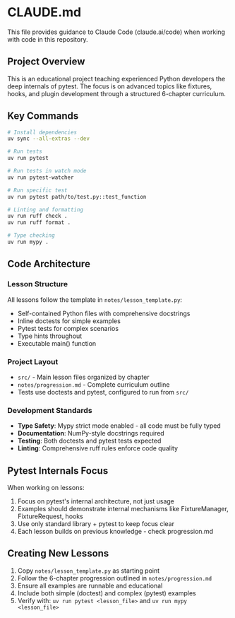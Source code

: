 # CLAUDE.md

This file provides guidance to Claude Code (claude.ai/code) when working with code in this repository.

## Project Overview

This is an educational project teaching experienced Python developers the deep internals of pytest. The focus is on advanced topics like fixtures, hooks, and plugin development through a structured 6-chapter curriculum.

## Key Commands

```bash
# Install dependencies
uv sync --all-extras --dev

# Run tests
uv run pytest

# Run tests in watch mode
uv run pytest-watcher

# Run specific test
uv run pytest path/to/test.py::test_function

# Linting and formatting
uv run ruff check .
uv run ruff format .

# Type checking
uv run mypy .
```

## Code Architecture

### Lesson Structure
All lessons follow the template in `notes/lesson_template.py`:
- Self-contained Python files with comprehensive docstrings
- Inline doctests for simple examples
- Pytest tests for complex scenarios
- Type hints throughout
- Executable main() function

### Project Layout
- `src/` - Main lesson files organized by chapter
- `notes/progression.md` - Complete curriculum outline
- Tests use doctests and pytest, configured to run from `src/`

### Development Standards
- **Type Safety**: Mypy strict mode enabled - all code must be fully typed
- **Documentation**: NumPy-style docstrings required
- **Testing**: Both doctests and pytest tests expected
- **Linting**: Comprehensive ruff rules enforce code quality

## Pytest Internals Focus

When working on lessons:
1. Focus on pytest's internal architecture, not just usage
2. Examples should demonstrate internal mechanisms like FixtureManager, FixtureRequest, hooks
3. Use only standard library + pytest to keep focus clear
4. Each lesson builds on previous knowledge - check progression.md

## Creating New Lessons

1. Copy `notes/lesson_template.py` as starting point
2. Follow the 6-chapter progression outlined in `notes/progression.md`
3. Ensure all examples are runnable and educational
4. Include both simple (doctest) and complex (pytest) examples
5. Verify with: `uv run pytest <lesson_file>` and `uv run mypy <lesson_file>`
